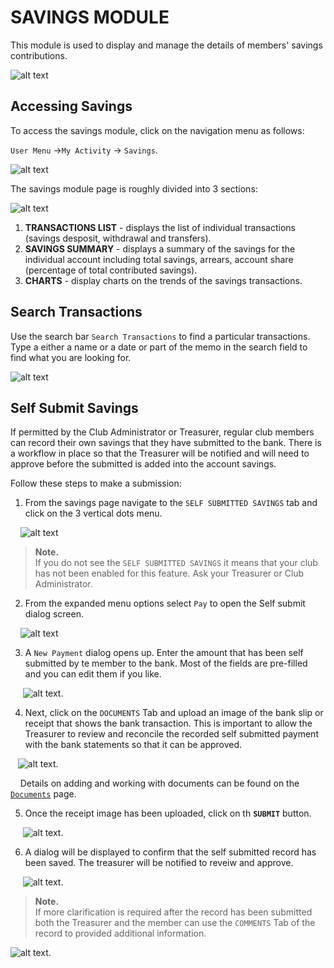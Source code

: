 # SAVINGS MODULE
This module is used to display and manage the details of members' savings contributions. 
<!-- <p align="center">
    <img src="images/3.0_Savings_Banner.png" width="400px" alt="Savings Banner">
</p> -->

![alt text](../images/3.0_Savings_Banner.png "Savings Banner :size=400") 

<!-- [filename](../images/video.mp4 ':include :type=video width=400px controls') -->

## Accessing Savings

To access the savings module, click on the navigation menu as follows:

`User Menu` ->`My Activity` -> `Savings`.

<!-- <p align="center">
    <img src="images/3.1.1_Savings_Menu.png" height="400px" alt="Savings menu">
</p> -->

![alt text](../images/3.1.1_Savings_Menu.png "Savings Menu :size=100")

The savings module page is roughly divided into 3 sections:


![alt text](../images/3.1.1_Savings_Page.png "Savings Page :size=400") 

1. **TRANSACTIONS LIST** - displays the list of individual transactions (savings desposit, withdrawal and transfers).
2. **SAVINGS SUMMARY** - displays a summary of the savings for the individual account including total savings, arrears, account share (percentage of total contributed savings).
3. **CHARTS** - display charts on the trends of the savings transactions.

## Search Transactions

Use the search bar `Search Transactions` to find a particular transactions. Type a either a name or a date or part of the memo in the search field to find what you are looking for.


![alt text](../images/3.1.3_Search_Savings_Page.png "Savings Page :size=400") 

## Self Submit Savings

If permitted by the Club Administrator or Treasurer, regular club members can record their own savings that they have submitted to the bank. There is a workflow in place so that the Treasurer will be notified and will need to approve before the submitted is added into the account savings.

Follow these steps to make a submission:

1. From the savings page navigate to the `SELF SUBMITTED SAVINGS` tab and click on the 3 vertical dots menu.

&nbsp;&nbsp;&nbsp;&nbsp;![alt text](../images/3.1.3.1_self_submit_menu.png "Self Submit Menu :size=400") 

>**Note.** \
>If you do not see the `SELF SUBMITTED SAVINGS` it means that your club has not been enabled for this feature. Ask your Treasurer or Club Administrator.

2. From the expanded menu options select `Pay` to open the Self submit dialog screen.

&nbsp;&nbsp;&nbsp;&nbsp;![alt text](../images/3.1.3.1_self_submit_pay.png "Self Submit Pay :size=400") 

3. A `New Payment` dialog opens up. Enter the amount that has been self submitted by te member to the bank. Most of the fields are pre-filled and you can edit them if you like.

&nbsp;&nbsp;&nbsp;&nbsp;&nbsp;![alt text](../images/3.1.3.2_self_submit_new.png "Self Submit New Dialog :size=400").

4. Next, click on the `DOCUMENTS` Tab and upload an image of the bank slip or receipt that shows the bank transaction. This is important to allow the Treasurer to review and reconcile the recorded self submitted payment with the bank statements so that it can be approved.
   
&nbsp;&nbsp;&nbsp;![alt text](../images/3.1.3.2_self_submit_doc.png "Self Submit New Dialog :size=400").

&nbsp;&nbsp;&nbsp;&nbsp;Details on adding and working with documents can be found on the [`Documents`](user-modules/documents.md) page.

5. Once the receipt image has been uploaded, click on th **`SUBMIT`** button.

&nbsp;&nbsp;&nbsp;&nbsp;&nbsp;![alt text](../images/3.1.3.2_self_submit_save.png "Self Submit New Dialog :size=400").

6. A dialog will be displayed to confirm that the self submitted record has been saved. The treasurer will be notified to reveiw and approve.

&nbsp;&nbsp;&nbsp;&nbsp;&nbsp;![alt text](../images/3.1.3.2_self_submit_confirm.png "Self Submit New Dialog :size=200").

>**Note.** \
>If more clarification is required after the record has been submitted both the Treasurer and the member can use the `COMMENTS` Tab of the record to provided additional information.

![alt text](../images/3.1.3.2_self_submit_comment.png "Self Submit New Dialog :size=400").